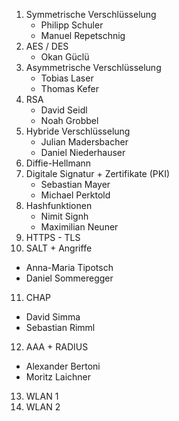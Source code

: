 1. Symmetrische Verschlüsselung
   - Philipp Schuler
   - Manuel Repetschnig
2. AES / DES
   - Okan Güclü
3. Asymmetrische Verschlüsselung
   - Tobias Laser
   - Thomas Kefer
4. RSA
   - David Seidl
   - Noah Grobbel
5. Hybride Verschlüsselung
   - Julian Madersbacher
   - Daniel Niederhauser
6. Diffie-Hellmann
7. Digitale Signatur + Zertifikate (PKI)
   - Sebastian Mayer
   - Michael Perktold
8. Hashfunktionen
   - Nimit Signh
   - Maximilian Neuner
9. HTTPS - TLS
10. SALT + Angriffe
   - Anna-Maria Tipotsch
   - Daniel Sommeregger
11. CHAP
   - David Simma
   - Sebastian Rimml
12. AAA + RADIUS
   - Alexander Bertoni
   - Moritz Laichner
13. WLAN 1
14. WLAN 2
